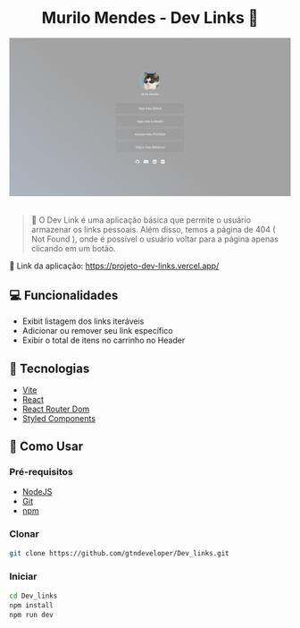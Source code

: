 <br />

  <h1 align="center">Murilo Mendes - Dev Links 🧠 </h1>

<div align="center"><img src="./src/assets/screenshot.png"></div>

<br>

> :mag_right: O Dev Link é uma aplicação básica que permite o usuário armazenar os links pessoais. Além disso, temos a página de 404 ( Not Found ), onde é possível o usuário voltar para a página apenas clicando em um botão.
> <br>

:paperclip: Link da aplicação: https://projeto-dev-links.vercel.app/

## :computer: Funcionalidades

- Exibit listagem dos links iteráveis
- Adicionar ou remover seu link específico
- Exibir o total de itens no carrinho no Header

## :rocket: Tecnologias

- [Vite](https://vitejs.dev/)
- [React](https://pt-br.reactjs.org/)
- [React Router Dom](https://reactrouter.com/pt/main)
- [Styled Components](https://styled-components.com/)

## :round_pushpin: Como Usar

<h3>Pré-requisitos</h3>

- [NodeJS](https://github.com/)
- [Git](https://github.com)
- [npm](https://www.npmjs.com/)

<h3>Clonar</h3>

```bash
git clone https://github.com/gtndeveloper/Dev_links.git
```

<h3>Iniciar</h3>

```bash
cd Dev_links
npm install
npm run dev
```


  </tr>
</table>
